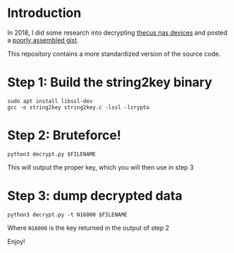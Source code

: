 # Introduction

In 2018, I did some research into decrypting [thecus nas devices](https://www.thecus.com/) and posted a [poorly assembled gist](https://gist.github.com/nstarke/eaba741a99049430bdcb74f1b4ebc651).  

This repository contains a more standardized version of the source code.

# Step 1: Build the string2key binary

```
sudo apt install libssl-dev
gcc -o string2key string2key.c -lssl -lcrypto
```

# Step 2: Bruteforce!

```
python3 decrypt.py $FILENAME
```

This will output the proper key, which you will then use in step 3

# Step 3: dump decrypted data

```
python3 decrypt.py -t N16000 $FILENAME
```

Where `N16000` is the key returned in the output of step 2

Enjoy!